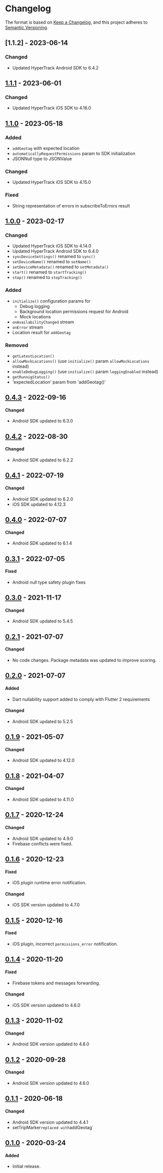 # Changelog

The format is based on [Keep a Changelog](https://keepachangelog.com/en/1.0.0/),
and this project adheres to [Semantic Versioning](https://semver.org/spec/v2.0.0.html).

## [1.1.2] - 2023-06-14

### Changed
- Updated HyperTrack Android SDK to 6.4.2

## [1.1.1] - 2023-06-01

### Changed
- Updated HyperTrack iOS SDK to 4.16.0

## [1.1.0] - 2023-05-18

### Added
- `addGeotag` with expected location
- `automaticallyRequestPermissions` param to SDK initialization
- JSONNull type to JSONValue

### Changed
- Updated HyperTrack iOS SDK to 4.15.0

### Fixed
- String representation of errors in subscribeToErrors result

## [1.0.0] - 2023-02-17

### Changed
- Updated HyperTrack iOS SDK to 4.14.0
- Updated HyperTrack Android SDK to 6.4.0
- `syncDeviceSettings()` renamed to `sync()`
- `setDeviceName()` renamed to `setName()`
- `setDeviceMetadata()` renamed to `setMetadata()`
- `start()` renamed to `startTracking()`
- `stop()` renamed to `stopTracking()`

### Added
- `initialize()` configuration params for
  - Debug logging
  - Background location permissions request for Android
  - Mock locations
- `onAvailabilityChanged` stream
- `onError` stream
- Location result for `addGeotag`

### Removed
- `getLatestLocation()`
- `allowMockLocations()` (use `initialize()` param `allowMockLocations` instead)
- `enableDebugLogging()` (use `initialize()` param `loggingEnabled` instead)
- `getRunnigStatus()`
- 'expectedLocation' param from 'addGeotag()'

## [0.4.3] - 2022-09-16
#### Changed
- Android SDK updated to 6.3.0

## [0.4.2] - 2022-08-30
#### Changed
- Android SDK updated to 6.2.2

## [0.4.1] - 2022-07-19
#### Changed
- Android SDK updated to 6.2.0
- iOS SDK updated to 4.12.3

## [0.4.0] - 2022-07-07
#### Changed
- Android SDK updated to 6.1.4

## [0.3.1] - 2022-07-05
#### Fixed
- Android null type safety plugin fixes

## [0.3.0] - 2021-11-17
#### Changed
- Android SDK updated to 5.4.5

## [0.2.1] - 2021-07-07
#### Changed
- No code changes. Package metadata was updated to improve scoring.

## [0.2.0] - 2021-07-07
#### Added
- Dart nullability support added to comply with Flutter 2 requirements
#### Changed
- Android SDK updated to 5.2.5

## [0.1.9] - 2021-05-07
#### Changed
- Android SDK updated to 4.12.0

## [0.1.8] - 2021-04-07
#### Changed
- Android SDK updated to 4.11.0

## [0.1.7] - 2020-12-24
#### Changed
- Android SDK updated to 4.9.0
- Firebase conflicts were fixed.

## [0.1.6] - 2020-12-23
#### Fixed
- iOS plugin runtime error notification.
#### Changed
- iOS SDK version updated to 4.7.0


## [0.1.5] - 2020-12-16
#### Fixed
- iOS plugin, incorrect `permissions_error` notification.

## [0.1.4] - 2020-11-20
#### Fixed
- Firebase tokens and messages forwarding.
#### Changed
- iOS SDK version updated to 4.6.0

## [0.1.3] - 2020-11-02
#### Changed
- Android SDK version updated to 4.8.0

## [0.1.2] - 2020-09-28
#### Changed
- Android SDK version updated to 4.6.0

## [0.1.1] - 2020-06-18
#### Changed
- Android SDK version updated to 4.4.1
- setTripMarker` replaced with `addGeotag` 

## [0.1.0] - 2020-03-24
#### Added
- Initial release.

[1.1.1]: https://github.com/hypertrack/sdk-flutter/releases/tag/1.1.1
[1.1.0]: https://github.com/hypertrack/sdk-flutter/releases/tag/1.1.0
[1.0.0]: https://github.com/hypertrack/sdk-flutter/releases/tag/1.0.0
[0.4.3]: https://github.com/hypertrack/sdk-flutter/releases/tag/0.4.3
[0.4.2]: https://github.com/hypertrack/sdk-flutter/releases/tag/0.4.2
[0.4.1]: https://github.com/hypertrack/sdk-flutter/releases/tag/0.4.1
[0.4.0]: https://github.com/hypertrack/sdk-flutter/releases/tag/0.4.0
[0.3.1]: https://github.com/hypertrack/sdk-flutter/releases/tag/0.3.1
[0.3.0]: https://github.com/hypertrack/sdk-flutter/releases/tag/0.3.0
[0.2.1]: https://github.com/hypertrack/sdk-flutter/releases/tag/0.2.1
[0.2.0]: https://github.com/hypertrack/sdk-flutter/releases/tag/0.2.0
[0.1.9]: https://github.com/hypertrack/sdk-flutter/releases/tag/0.1.9
[0.1.8]: https://github.com/hypertrack/sdk-flutter/releases/tag/0.1.8
[0.1.7]: https://github.com/hypertrack/sdk-flutter/releases/tag/0.1.7
[0.1.6]: https://github.com/hypertrack/sdk-flutter/releases/tag/0.1.6
[0.1.5]: https://github.com/hypertrack/sdk-flutter/releases/tag/0.1.5
[0.1.4]: https://github.com/hypertrack/sdk-flutter/releases/tag/0.1.4
[0.1.3]: https://github.com/hypertrack/sdk-flutter/releases/tag/0.1.3
[0.1.2]: https://github.com/hypertrack/sdk-flutter/releases/tag/0.1.2
[0.1.1]: https://github.com/hypertrack/sdk-flutter/releases/tag/0.1.1
[0.1.0]: https://github.com/hypertrack/sdk-flutter/releases/tag/0.1.0
